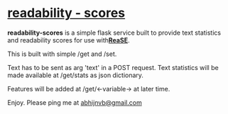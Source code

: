 # [readability - scores](http://readability-scores.herokuapp.com)
__readability-scores__ is a simple flask service built to provide text statistics 
and readability scores for use with[__ReaSE__](https://github.com/Abhishek-P/ReaSE).

This is built with simple /get and /set.

Text has to be sent as arg 'text' in a POST request.
Text statistics will be made available at  /get/stats as json dictionary.

Features will be added at /get/<-variable-> at later time.

Enjoy.
Please ping me at  [abhijnvb@gmail.com](mailto:abhijnvb@gmail.com) 

